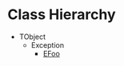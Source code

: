 # Class Hierarchy

   - TObject
      - Exception
         - [EFoo](ok_param_raises_returns_proctype.EFoo.md)

